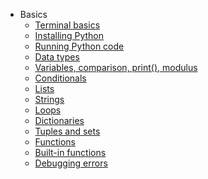 <!-- docs/_sidebar.md -->

<!-- * [Home](/)
* [](guide.md)
 -->

- Basics
  - [Terminal basics](py_cur/002_terminal_basics.md)
  - [Installing Python](py_cur/001_installing_python.md)
  - [Running Python code](py_cur/005_running_code.md)
  - [Data types](py_cur/010_datatypes.md)
  - [Variables, comparison, print(), modulus](py_cur/015_variables.md)
  - [Conditionals](py_cur/030_conditionals.md)
  - [Lists](py_cur/020_lists.md)
  - [Strings](py_cur/025_strings.md)
  - [Loops](py_cur/035_loops.md)
  - [Dictionaries](py_cur/040_dict.md) 
  - [Tuples and sets](py_cur/050_tuples_sets.md) 
  - [Functions](py_cur/060_functions.md) 
  - [Built-in functions](py_cur/070_built_in_functions.md) 
  - [Debugging errors](py_cur/080_debugging.md) 

<!-- 

- Materials and resources
  - [Reading list](py_cur/materials_resources/reading_list.md)
  - [students_manual](py_cur/materials_resources/students_manual.md)
  - [BCS_job_search_workflow](py_cur/materials_resources/BCS_job_search_workflow.md)
  - [Tech interview examples](py_cur/materials_resources/tech_interview_examples/sample_questions.md)
  - [example_README](py_cur/materials_resources/_example_README.md)
  - [example_CV_00.pdf](https://barcelonacodeschool.com/files/pics/cur_files/example_CV_00.pdf)
  - [example_CV_01.pdf](https://barcelonacodeschool.com/files/pics/cur_files/example_CV_01.pdf) 

- [Daily Workflow](py_cur/JS-Full-Stack-Bootcamp-Daily-Workflow) -->